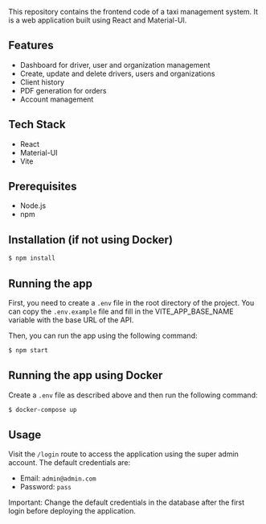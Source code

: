 This repository contains the frontend code of a taxi management system. It is a web application built using React and Material-UI.

## Features

- Dashboard for driver, user and organization management
- Create, update and delete drivers, users and organizations
- Client history
- PDF generation for orders
- Account management

## Tech Stack

- React
- Material-UI
- Vite

## Prerequisites

- Node.js
- npm

## Installation (if not using Docker)

```bash
$ npm install
```

## Running the app

First, you need to create a `.env` file in the root directory of the project. You can copy the `.env.example` file and fill in the VITE_APP_BASE_NAME variable with the base URL of the API.

Then, you can run the app using the following command:

```bash
$ npm start
```

## Running the app using Docker

Create a `.env` file as described above and then run the following command:

```bash
$ docker-compose up
```

## Usage

Visit the `/login` route to access the application using the super admin account. The default credentials are:

- Email: `admin@admin.com`
- Password: `pass`

Important: Change the default credentials in the database after the first login before deploying the application.

